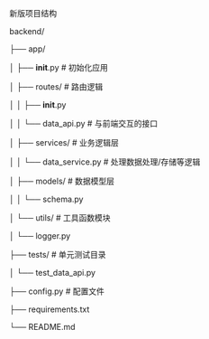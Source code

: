 新版项目结构

backend/

├── app/

│   ├── __init__.py          # 初始化应用

│   ├── routes/              # 路由逻辑

│   │   ├── __init__.py

│   │   └── data_api.py      # 与前端交互的接口

│   ├── services/            # 业务逻辑层

│   │   └── data_service.py  # 处理数据处理/存储等逻辑

│   ├── models/              # 数据模型层

│   │   └── schema.py

│   └── utils/               # 工具函数模块

│       └── logger.py

├── tests/                   # 单元测试目录

│   └── test_data_api.py

├── config.py                # 配置文件

├── requirements.txt

└── README.md
